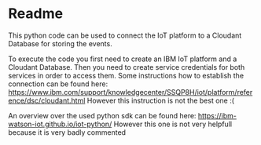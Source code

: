 # Readme
This python code can be used to connect the IoT platform to a Cloudant Database for storing the events.

To execute the code you first need to create an IBM IoT platform and a Cloudant Database.
Then you need to create service credentials for both services in order to access them.
Some instructions how to establish the connection can be found here: https://www.ibm.com/support/knowledgecenter/SSQP8H/iot/platform/reference/dsc/cloudant.html
However this instruction is not the best one :(

An overview over the used python sdk can be found here: https://ibm-watson-iot.github.io/iot-python/
However this one is not very helpfull because it is very badly commented
